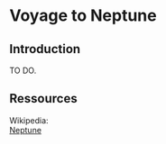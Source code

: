 # Voyage to Neptune

## Introduction

TO DO.

## Ressources

Wikipedia:\
[Neptune](https://en.wikipedia.org/wiki/Neptune)
